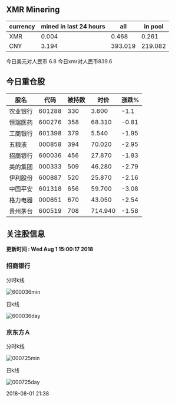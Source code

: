## XMR Minering

|currency|mined in last 24 hours|all|in pool|
|---|---|---|---|
|XMR|0.004|0.468|0.261|
|CNY|3.194|393.019|219.082|

今日美元对人民币 6.8	今日xmr对人民币839.6


## 今日重仓股 

|股名|代码|被持数|时价|涨跌%|
|---|---|---|---|---|
|农业银行|601288|330|3.600|-1.1|
|恒瑞医药|600276|358|68.310|-0.81|
|工商银行|601398|379|5.540|-1.95|
|五粮液|000858|394|70.020|-2.95|
|招商银行|600036|456|27.870|-1.83|
|美的集团|000333|509|46.280|-2.79|
|伊利股份|600887|520|25.870|-2.16|
|中国平安|601318|656|59.700|-3.08|
|格力电器|000651|670|43.050|-2.54|
|贵州茅台|600519|708|714.940|-1.58|

## 关注股信息
**更新时间 : Wed Aug  1 15:00:17 2018**
### 招商银行 
分时k线

![600036min](http://image.sinajs.cn/newchart/min/n/sh600036.gif)

日k线

![600036day](http://image.sinajs.cn/newchart/daily/n/sh600036.gif)

### 京东方Ａ 
分时k线

![000725min](http://image.sinajs.cn/newchart/min/n/sz000725.gif)

日k线

![000725day](http://image.sinajs.cn/newchart/daily/n/sz000725.gif)

2018-08-01 21:38